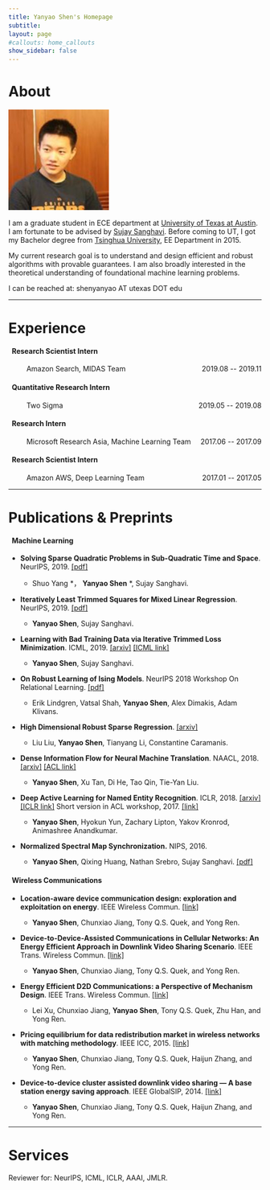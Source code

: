```yaml
---
title: Yanyao Shen's Homepage
subtitle:
layout: page
#callouts: home_callouts
show_sidebar: false
---
```


# About

![JetBrains](img/yanyao.jpg)

I am a graduate student in ECE department at [University of Texas at Austin](https://www.utexas.edu/). I am fortunate to be advised by [Sujay Sanghavi](http://users.ece.utexas.edu/~sanghavi/). Before coming to UT, I got my Bachelor degree from [Tsinghua University](https://www.tsinghua.edu.cn/publish/thu2018/index.html), EE Department in 2015.

My current research goal is to understand and design efficient and robust algorithms with provable guarantees. I am also broadly interested in the theoretical understanding of foundational machine learning problems.

I can be reached at: shenyanyao AT utexas DOT edu

<!--
[![Gem Version](https://badge.fury.io/rb/bulma-clean-theme.svg)](https://badge.fury.io/rb/bulma-clean-theme)
![Gem](https://img.shields.io/gem/dt/bulma-clean-theme.svg)
-->
---
# Experience

#### &nbsp; Research Scientist Intern

<p style="text-align:left;">
 &emsp; &emsp; Amazon Search, MIDAS Team   <span style="float:right;"> 2019.08 -- 2019.11</span>
</p>



#### &nbsp; Quantitative Research Intern
<p style="text-align:left;"> &emsp; &emsp; Two Sigma <span style="float:right;"> 2019.05 -- 2019.08</span> </p>

#### &nbsp; Research Intern
 <p style="text-align:left;"> &emsp; &emsp; Microsoft Research Asia, Machine Learning Team <span style="float:right;"> 2017.06 -- 2017.09</span> </p>


#### &nbsp; Research Scientist Intern
 <p style="text-align:left;"> &emsp; &emsp; Amazon AWS, Deep Learning Team <span style="float:right;"> 2017.01 -- 2017.05</span> </p>

---

# Publications & Preprints

#### &nbsp; Machine Learning

* __Solving Sparse Quadratic Problems in Sub-Quadratic Time and Space__. NeurIPS, 2019. [[pdf]]()
  * Shuo Yang \*， __Yanyao Shen__ \*, Sujay Sanghavi.

* __Iteratively Least Trimmed Squares for Mixed Linear Regression__. NeurIPS, 2019. [[pdf]]()
  * __Yanyao Shen__, Sujay Sanghavi.

* __Learning with Bad Training Data via Iterative Trimmed Loss Minimization__. ICML, 2019. [[arxiv]](https://arxiv.org/pdf/1810.11874.pdf) [[ICML link]](http://proceedings.mlr.press/v97/shen19e/shen19e.pdf)
  * __Yanyao Shen__, Sujay Sanghavi.

* __On Robust Learning of Ising Models__. NeurIPS 2018 Workshop On Relational Learning. [[pdf]](https://erikml.com/on_robust_learning_of_ising_models.pdf)
  * Erik Lindgren, Vatsal Shah, __Yanyao Shen__, Alex Dimakis, Adam Klivans.

* __High Dimensional Robust Sparse Regression__. [[arxiv]](https://arxiv.org/pdf/1805.11643.pdf)
  * Liu Liu, __Yanyao Shen__, Tianyang Li, Constantine Caramanis.

* __Dense Information Flow for Neural Machine Translation__. NAACL, 2018. [[arxiv]](https://arxiv.org/pdf/1806.00722.pdf) [[ACL link]](https://www.aclweb.org/anthology/N18-1117/)
  * __Yanyao Shen__, Xu Tan, Di He, Tao Qin, Tie-Yan Liu.

* __Deep Active Learning for Named Entity Recognition__. ICLR, 2018. [[arxiv]](https://arxiv.org/pdf/1707.05928.pdf) [[ICLR link]](https://openreview.net/pdf?id=ry018WZAZ) Short version in ACL workshop, 2017. [[link]](http://www.aclweb.org/anthology/W17-2630)
  * __Yanyao Shen__, Hyokun Yun, Zachary Lipton, Yakov Kronrod, Animashree Anandkumar.

* __Normalized Spectral Map Synchronization.__ NIPS, 2016.
  * __Yanyao Shen__, Qixing Huang, Nathan Srebro, Sujay Sanghavi. [[pdf]](https://papers.nips.cc/paper/6128-normalized-spectral-map-synchronization.pdf)

#### &nbsp; Wireless  Communications

* __Location-aware device communication design: exploration and exploitation on energy__. IEEE Wireless Commun. [[link]](http://ieeexplore.ieee.org/document/7462484/)
  * __Yanyao Shen__, Chunxiao Jiang, Tony Q.S. Quek, and Yong Ren.

* __Device-to-Device-Assisted Communications in Cellular Networks: An Energy Efficient Approach in Downlink Video Sharing Scenario__. IEEE Trans. Wireless Commun. [[link]](http://ieeexplore.ieee.org/document/7302062/)
  * __Yanyao Shen__, Chunxiao Jiang, Tony Q.S. Quek, and Yong Ren.

* __Energy Efficient D2D Communications: a Perspective of Mechanism Design__. IEEE Trans. Wireless Commun. [[link]](http://ieeexplore.ieee.org/document/7542599/)
  * Lei Xu, Chunxiao Jiang, __Yanyao Shen__, Tony Q.S. Quek, Zhu Han, and Yong Ren.

* __Pricing equilibrium for data redistribution market in wireless networks with matching methodology__. IEEE ICC, 2015.  [[link]](http://ieeexplore.ieee.org/abstract/document/7248792/)
  * __Yanyao Shen__, Chunxiao Jiang, Tony Q.S. Quek, Haijun Zhang, and Yong Ren.

* __Device-to-device cluster assisted downlink video sharing — A base station energy saving approach__. IEEE GlobalSIP, 2014. [[link]](http://ieeexplore.ieee.org/document/7032088/)
  * __Yanyao Shen__, Chunxiao Jiang, Tony Q.S. Quek, Haijun Zhang, and Yong Ren.


---

# Services

Reviewer for: NeurIPS, ICML, ICLR, AAAI, JMLR.

<!--
## Ruby Gem

The ruby gem is available on the Ruby Gems website at the following location. [https://rubygems.org/gems/bulma-clean-theme](https://rubygems.org/gems/bulma-clean-theme)

## GitHub Pages

The theme can be used with GitHub Pages bu setting the `remote_theme` in your Jekyll sites `_config.yml`

```yml
remote_theme: chrisrhymes/bulma-clean-theme
```

## Instructions

For full instructions, please see the Readme at the GitHub repo:
[https://github.com/chrisrhymes/bulma-clean-theme/blob/master/README.md](https://github.com/chrisrhymes/bulma-clean-theme/blob/master/README.md)

## Page Layouts

This demo site showcases the available page layout options.

* Page With Sidebar
* Page Without Sidebar
* Page With Menubar
* Page With Tabs
* Page Without Footer
* Page Without Hero
* Page With Contents
* Landing Page With Callouts
* Blog
* Post

## Supported By JetBrains

JetBrains have kindly provided an Open Source licence to aid in the future development of Bulma Clean Theme.

[![JetBrains](img/jetbrains-variant-4.svg)](https://www.jetbrains.com/?from=bulma-clean-theme)
-->
